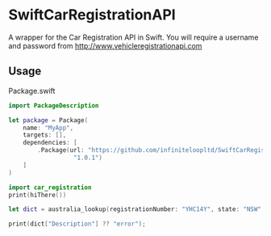 # SwiftCarRegistrationAPI
A wrapper for the Car Registration API in Swift. You will require a username and password from http://www.vehicleregistrationapi.com

## Usage

Package.swift
````swift
import PackageDescription

let package = Package(
    name: "MyApp",
    targets: [],
    dependencies: [
        .Package(url: "https://github.com/infiniteloopltd/SwiftCarRegistrationAPI.git",
                  "1.0.1")
    ]
)
````

```swift
import car_registration
print(hiThere())

let dict = australia_lookup(registrationNumber: "YHC14Y", state: "NSW", username:"***your username***", password:"*** password ***")

print(dict["Description"] ?? "error");
```
